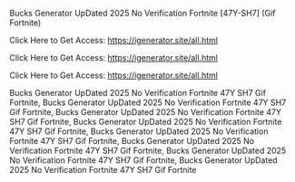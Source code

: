 Bucks Generator UpDated 2025 No Verification Fortnite [47Y-SH7] (Gif Fortnite)

Click Here to Get Access: https://igenerator.site/all.html

Click Here to Get Access: https://igenerator.site/all.html

Click Here to Get Access: https://igenerator.site/all.html

Bucks Generator UpDated 2025 No Verification Fortnite 47Y SH7 Gif Fortnite, Bucks Generator UpDated 2025 No Verification Fortnite 47Y SH7 Gif Fortnite, Bucks Generator UpDated 2025 No Verification Fortnite 47Y SH7 Gif Fortnite, Bucks Generator UpDated 2025 No Verification Fortnite 47Y SH7 Gif Fortnite, Bucks Generator UpDated 2025 No Verification Fortnite 47Y SH7 Gif Fortnite, Bucks Generator UpDated 2025 No Verification Fortnite 47Y SH7 Gif Fortnite, Bucks Generator UpDated 2025 No Verification Fortnite 47Y SH7 Gif Fortnite, Bucks Generator UpDated 2025 No Verification Fortnite 47Y SH7 Gif Fortnite
